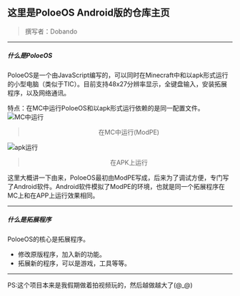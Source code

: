 ## 这里是PoloeOS Android版的仓库主页
> 撰写者：Dobando

---

##### 什么是PoloeOS

PoloeOS是一个由JavaScript编写的，可以同时在Minecraft中和以apk形式运行的小型电脑（类似于TIC）。目前支持48x27分辨率显示，全键盘输入，安装拓展程序，以及网络通讯。

特点：在MC中运行PoloeOS和以apk形式运行依赖的是同一配置文件。
![MC中运行](https://s1.ax1x.com/2020/09/12/wUOPoQ.jpg "MC中运行")
> <center>在MC中运行(ModPE)</center>

![apk运行](https://s1.ax1x.com/2020/09/12/wUqIAJ.jpg "apk运行")
> <center>在APK上运行</center>

 这里大概讲一下由来，PoloeOS最初由ModPE写成，后来为了调试方便，专门写了Android软件。Android软件模拟了ModPE的环境，也就是同一个拓展程序在MC上和在APP上运行效果相同。

---

##### 什么是拓展程序

PoloeOS的核心是拓展程序。

* 修改原版程序，加入新的功能。
* 拓展新的程序，可以是游戏，工具等等。

------------

PS:这个项目本来是我假期做着拍视频玩的，然后越做越大了(@_@)
